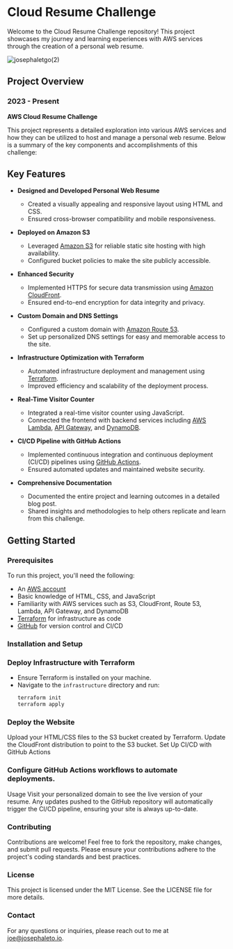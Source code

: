 # Cloud Resume Challenge

Welcome to the Cloud Resume Challenge repository! This project showcases my journey and learning experiences with AWS services through the creation of a personal web resume.

![josephaletgo(2)](https://github.com/serversorcerer/cloud-resume-challenge/assets/134334331/9b467d4b-a3f4-4352-8e3f-8c47ff5fd596)


## Project Overview

### 2023 - Present
**AWS Cloud Resume Challenge**

This project represents a detailed exploration into various AWS services and how they can be utilized to host and manage a personal web resume. Below is a summary of the key components and accomplishments of this challenge:

## Key Features

- **Designed and Developed Personal Web Resume**
  - Created a visually appealing and responsive layout using HTML and CSS.
  - Ensured cross-browser compatibility and mobile responsiveness.

- **Deployed on Amazon S3**
  - Leveraged [Amazon S3](https://aws.amazon.com/s3/) for reliable static site hosting with high availability.
  - Configured bucket policies to make the site publicly accessible.

- **Enhanced Security**
  - Implemented HTTPS for secure data transmission using [Amazon CloudFront](https://aws.amazon.com/cloudfront/).
  - Ensured end-to-end encryption for data integrity and privacy.

- **Custom Domain and DNS Settings**
  - Configured a custom domain with [Amazon Route 53](https://aws.amazon.com/route53/).
  - Set up personalized DNS settings for easy and memorable access to the site.

- **Infrastructure Optimization with Terraform**
  - Automated infrastructure deployment and management using [Terraform](https://www.terraform.io/).
  - Improved efficiency and scalability of the deployment process.

- **Real-Time Visitor Counter**
  - Integrated a real-time visitor counter using JavaScript.
  - Connected the frontend with backend services including [AWS Lambda](https://aws.amazon.com/lambda/), [API Gateway](https://aws.amazon.com/api-gateway/), and [DynamoDB](https://aws.amazon.com/dynamodb/).

- **CI/CD Pipeline with GitHub Actions**
  - Implemented continuous integration and continuous deployment (CI/CD) pipelines using [GitHub Actions](https://github.com/features/actions).
  - Ensured automated updates and maintained website security.

- **Comprehensive Documentation**
  - Documented the entire project and learning outcomes in a detailed blog post.
  - Shared insights and methodologies to help others replicate and learn from this challenge.

## Getting Started

### Prerequisites

To run this project, you'll need the following:

- An [AWS account](https://aws.amazon.com/)
- Basic knowledge of HTML, CSS, and JavaScript
- Familiarity with AWS services such as S3, CloudFront, Route 53, Lambda, API Gateway, and DynamoDB
- [Terraform](https://www.terraform.io/) for infrastructure as code
- [GitHub](https://github.com/) for version control and CI/CD

### Installation and Setup

### Deploy Infrastructure with Terraform

- Ensure Terraform is installed on your machine.
- Navigate to the `infrastructure` directory and run:
  ```bash
  terraform init
  terraform apply

### Deploy the Website
Upload your HTML/CSS files to the S3 bucket created by Terraform.
Update the CloudFront distribution to point to the S3 bucket.
Set Up CI/CD with GitHub Actions

### Configure GitHub Actions workflows to automate deployments.
Usage
Visit your personalized domain to see the live version of your resume. Any updates pushed to the GitHub repository will automatically trigger the CI/CD pipeline, ensuring your site is always up-to-date.

### Contributing
Contributions are welcome! Feel free to fork the repository, make changes, and submit pull requests. Please ensure your contributions adhere to the project's coding standards and best practices.

### License
This project is licensed under the MIT License. See the LICENSE file for more details.

### Contact
For any questions or inquiries, please reach out to me at joe@josephaleto.io.
